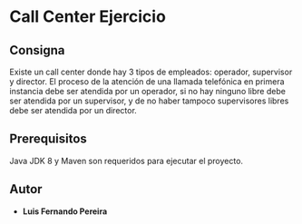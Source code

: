 # Call Center Ejercicio

## Consigna

Existe un call center donde hay 3 tipos de empleados: operador, supervisor
y director. El proceso de la atención de una llamada telefónica en primera
instancia debe ser atendida por un operador, si no hay ninguno libre debe
ser atendida por un supervisor, y de no haber tampoco supervisores libres
debe ser atendida por un director.

## Prerequisitos

Java JDK 8 y Maven son requeridos para ejecutar el proyecto.

## Autor

* **Luis Fernando Pereira**
